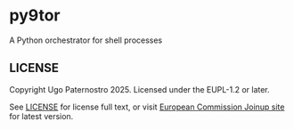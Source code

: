 # py9tor
A Python orchestrator for shell processes

## LICENSE

Copyright Ugo Paternostro 2025. Licensed under the EUPL-1.2 or later.

See [LICENSE](LICENSE.md) for license full text, or visit [European Commission Joinup site](https://joinup.ec.europa.eu/collection/eupl) for latest version.

